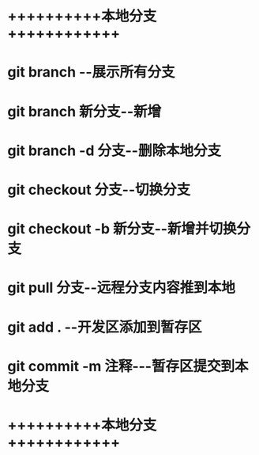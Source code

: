 # ++++++++++本地分支++++++++++++
# git branch --展示所有分支
# git branch 新分支--新增
# git branch -d 分支--删除本地分支
# git checkout 分支--切换分支
# git checkout -b 新分支--新增并切换分支

# git pull 分支--远程分支内容推到本地
# git add . --开发区添加到暂存区
# git commit -m 注释---暂存区提交到本地分支

# ++++++++++本地分支++++++++++++
